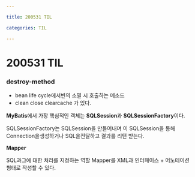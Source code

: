 ```yaml
---

title: 200531 TIL

categories: TIL

---
```


# 200531 TIL

### destroy-method

* bean life cycle에서빈의 소멸 시 호출하는 메소드
* clean close clearcache 가 있다.





**MyBatis**에서 가장 핵심적인  객체는 **SQLSession**과 **SQLSessionFactory**이다.

SQLSessionFactory는 SQLSession을 만들어내며 이 SQLSession을 통해 Connection을생성하거나 SQL을전달하고 결과를 리턴 받는다.



**Mapper**

SQL과그에 대한 처리를 지정하는 역할 Mapper를 XML과 인터페이스 + 어노테이션 형태로 작성할 수 있다.
